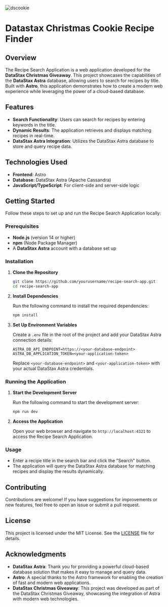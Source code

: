
![dscookie](https://github.com/user-attachments/assets/8106aaff-989f-42a9-9572-a279dc2970f6)

# Datastax Christmas Cookie Recipe Finder

## Overview

The Recipe Search Application is a web application developed for the **DataStax Christmas Giveaway**. This project showcases the capabilities of the **DataStax Astra** database, allowing users to search for recipes by title. Built with **Astro**, this application demonstrates how to create a modern web experience while leveraging the power of a cloud-based database.

## Features

- **Search Functionality**: Users can search for recipes by entering keywords in the title.
- **Dynamic Results**: The application retrieves and displays matching recipes in real-time.
- **DataStax Astra Integration**: Utilizes the DataStax Astra database to store and query recipe data.

## Technologies Used

- **Frontend**: Astro
- **Database**: DataStax Astra (Apache Cassandra)
- **JavaScript/TypeScript**: For client-side and server-side logic

## Getting Started

Follow these steps to set up and run the Recipe Search Application locally:

### Prerequisites

- **Node.js** (version 14 or higher)
- **npm** (Node Package Manager)
- A **DataStax Astra** account with a database set up

### Installation

1. **Clone the Repository**

   ```bash
   git clone https://github.com/yourusername/recipe-search-app.git
   cd recipe-search-app
   ```

2. **Install Dependencies**

   Run the following command to install the required dependencies:

   ```bash
   npm install
   ```

3. **Set Up Environment Variables**

   Create a `.env` file in the root of the project and add your DataStax Astra connection details:

   ```plaintext
   ASTRA_DB_API_ENDPOINT=https://<your-database-endpoint>
   ASTRA_DB_APPLICATION_TOKEN=<your-application-token>
   ```

   Replace `<your-database-endpoint>` and `<your-application-token>` with your actual DataStax Astra credentials.

### Running the Application

1. **Start the Development Server**

   Run the following command to start the development server:

   ```bash
   npm run dev
   ```

2. **Access the Application**

   Open your web browser and navigate to `http://localhost:4321` to access the Recipe Search Application.

### Usage

- Enter a recipe title in the search bar and click the "Search" button.
- The application will query the DataStax Astra database for matching recipes and display the results dynamically.

## Contributing

Contributions are welcome! If you have suggestions for improvements or new features, feel free to open an issue or submit a pull request.

## License

This project is licensed under the MIT License. See the [LICENSE](LICENSE) file for details.

## Acknowledgments

- **DataStax Astra**: Thank you for providing a powerful cloud-based database solution that makes it easy to manage and query data.
- **Astro**: A special thanks to the Astro framework for enabling the creation of fast and modern web applications.
- **DataStax Christmas Giveaway**: This project was developed as part of the DataStax Christmas Giveaway, showcasing the integration of Astra with modern web technologies.
